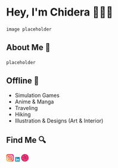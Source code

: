 # Hey, I'm Chidera 👩🏾‍💻
`image placeholder`

## About Me 🧠
`placeholder`

## Offline 📵
- Simulation Games
- Anime & Manga
- Traveling
- Hiking
- Illustration & Designs (Art & Interior)

## Find Me 🔍
<a href="http://instagram.com/codesignr/"><img src="/img/instagram.png" alt="instagram" width="20px"></a>
<a href="https://www.linkedin.com/in/chidera-obinali/"><img src="/img/linkedin.png" alt="linkedin" width="12px"></a>
<a href="https://dribbble.com/chideraobi"><img src="/img/dribbble.png" alt="dribbble" width="20px"></a>